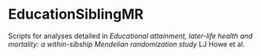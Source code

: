 # EducationSiblingMR

Scripts for analyses detailed in *Educational attainment, later-life health and mortality: a within-sibship Mendelian randomization study* LJ Howe et al.
